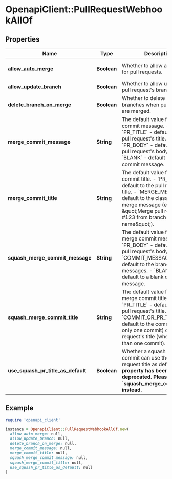 # OpenapiClient::PullRequestWebhookAllOf

## Properties

| Name | Type | Description | Notes |
| ---- | ---- | ----------- | ----- |
| **allow_auto_merge** | **Boolean** | Whether to allow auto-merge for pull requests. | [optional][default to false] |
| **allow_update_branch** | **Boolean** | Whether to allow updating the pull request&#39;s branch. | [optional] |
| **delete_branch_on_merge** | **Boolean** | Whether to delete head branches when pull requests are merged. | [optional][default to false] |
| **merge_commit_message** | **String** | The default value for a merge commit message. - &#x60;PR_TITLE&#x60; - default to the pull request&#39;s title. - &#x60;PR_BODY&#x60; - default to the pull request&#39;s body. - &#x60;BLANK&#x60; - default to a blank commit message. | [optional] |
| **merge_commit_title** | **String** | The default value for a merge commit title. - &#x60;PR_TITLE&#x60; - default to the pull request&#39;s title. - &#x60;MERGE_MESSAGE&#x60; - default to the classic title for a merge message (e.g., \&quot;Merge pull request #123 from branch-name\&quot;). | [optional] |
| **squash_merge_commit_message** | **String** | The default value for a squash merge commit message: - &#x60;PR_BODY&#x60; - default to the pull request&#39;s body. - &#x60;COMMIT_MESSAGES&#x60; - default to the branch&#39;s commit messages. - &#x60;BLANK&#x60; - default to a blank commit message. | [optional] |
| **squash_merge_commit_title** | **String** | The default value for a squash merge commit title: - &#x60;PR_TITLE&#x60; - default to the pull request&#39;s title. - &#x60;COMMIT_OR_PR_TITLE&#x60; - default to the commit&#39;s title (if only one commit) or the pull request&#39;s title (when more than one commit). | [optional] |
| **use_squash_pr_title_as_default** | **Boolean** | Whether a squash merge commit can use the pull request title as default. **This property has been deprecated. Please use &#x60;squash_merge_commit_title&#x60; instead.** | [optional][default to false] |

## Example

```ruby
require 'openapi_client'

instance = OpenapiClient::PullRequestWebhookAllOf.new(
  allow_auto_merge: null,
  allow_update_branch: null,
  delete_branch_on_merge: null,
  merge_commit_message: null,
  merge_commit_title: null,
  squash_merge_commit_message: null,
  squash_merge_commit_title: null,
  use_squash_pr_title_as_default: null
)
```

